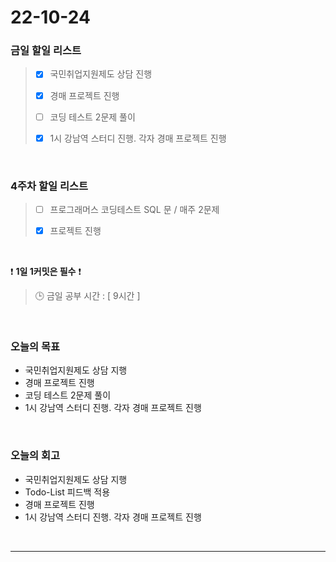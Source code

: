 # 22-10-24

### 금일 할일 리스트
> - [x]  국민취업지원제도 상담 진행
> 
> - [x]  경매 프로젝트 진행
>
> - [ ]  코딩 테스트 2문제 풀이 
>
> - [x]  1시 강남역 스터디 진행. 각자 경매 프로젝트 진행

<br/>

### 4주차 할일 리스트  

> - [ ]  프로그래머스 코딩테스트 SQL 문 / 매주 2문제  
>
> - [x]  프로젝트 진행

<br/>

❗ **1일 1커밋은 필수** ❗
> 🕒 금일 공부 시간 :  [ 9시간 ]
  
<br/>

### 오늘의 목표
- 국민취업지원제도 상담 지행
- 경매 프로젝트 진행
- 코딩 테스트 2문제 풀이 
- 1시 강남역 스터디 진행. 각자 경매 프로젝트 진행

<br>

### 오늘의 회고
- 국민취업지원제도 상담 지행
- Todo-List 피드백 적용
- 경매 프로젝트 진행
- 1시 강남역 스터디 진행. 각자 경매 프로젝트 진행

<br/>

------------  